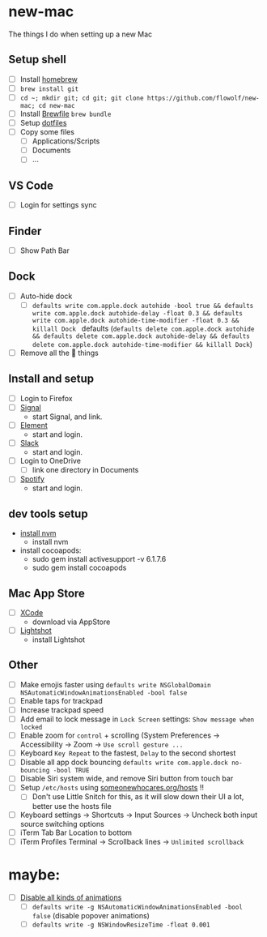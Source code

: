 # new-mac

The things I do when setting up a new Mac

## Setup shell

- [ ] Install [homebrew](https://brew.sh)
- [ ] `brew install git`
- [ ] `cd ~; mkdir git; cd git; git clone https://github.com/flowolf/new-mac; cd new-mac`
- [ ] Install [Brewfile](Brewfile) `brew bundle`
- [ ] Setup [dotfiles](https://github.com/flowolf/dotfiles/)
- [ ] Copy some files
  - [ ] Applications/Scripts
  - [ ] Documents
  - [ ] ...

## VS Code

- [ ] Login for settings sync

## Finder

- [ ] Show Path Bar

## Dock

- [ ] Auto-hide dock
  - [ ] `defaults write com.apple.dock autohide -bool true && defaults write com.apple.dock autohide-delay -float 0.3 && defaults write com.apple.dock autohide-time-modifier -float 0.3 && killall Dock ` defaults (`defaults delete com.apple.dock autohide && defaults delete com.apple.dock autohide-delay && defaults delete com.apple.dock autohide-time-modifier && killall Dock`)
- [ ] Remove all the  things

## Install and setup

- [ ] Login to Firefox
- [ ] [Signal](https://signal.org/)
  - start Signal, and link.
- [ ] [Element](https://element.io/)
  - start and login.
- [ ] [Slack](https://slack.com/)
  - start and login.
- [ ] Login to OneDrive
  - [ ] link one directory in Documents
- [ ] [Spotify](https://spotify.com)
  - start and login.

## dev tools setup

- [install nvm ](https://github.com/nvm-sh/nvm#install--update-script)
  - install nvm
- install cocoapods:
  - sudo gem install activesupport -v 6.1.7.6
  - sudo gem install cocoapods

## Mac App Store

- [ ] [XCode](https://apps.apple.com/at/app/xcode/id497799835?l=en-GB&mt=12)
  - download via AppStore
- [ ] [Lightshot](https://apps.apple.com/us/app/lightshot-screenshot/id526298438)
  - install Lightshot

## Other

- [ ] Make emojis faster using `defaults write NSGlobalDomain NSAutomaticWindowAnimationsEnabled -bool false`
- [ ] Enable taps for trackpad
- [ ] Increase trackpad speed
- [ ] Add email to lock message in `Lock Screen` settings: `Show message when locked`
- [ ] Enable zoom for `control` + scrolling (System Preferences -> Accessibility -> Zoom -> `Use scroll gesture ...`
- [ ] Keyboard `Key Repeat` to the fastest, `Delay` to the second shortest
- [ ] Disable all app dock bouncing `defaults write com.apple.dock no-bouncing -bool TRUE`
- [ ] Disable Siri system wide, and remove Siri button from touch bar
- [ ] Setup `/etc/hosts` using [someonewhocares.org/hosts](https://someonewhocares.org/hosts/) ‼️
  - [ ] Don't use Little Snitch for this, as it will slow down their UI a lot, better use the hosts file
- [ ] Keyboard settings -> Shortcuts -> Input Sources -> Uncheck both input source switching options
- [ ] iTerm Tab Bar Location to bottom
- [ ] iTerm Profiles Terminal -> Scrollback lines -> `Unlimited scrollback`

# maybe:

- [ ] [Disable all kinds of animations](https://apple.stackexchange.com/questions/14001/how-to-turn-off-all-animations-on-os-x)
  - [ ] `defaults write -g NSAutomaticWindowAnimationsEnabled -bool false` (disable popover animations)
  - [ ] `defaults write -g NSWindowResizeTime -float 0.001`
